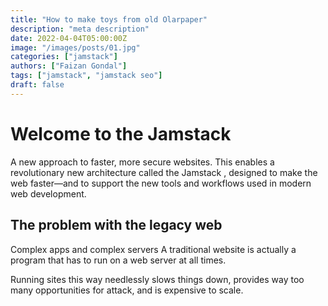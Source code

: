 ```yaml
---
title: "How to make toys from old Olarpaper"
description: "meta description"
date: 2022-04-04T05:00:00Z
image: "/images/posts/01.jpg"
categories: ["jamstack"]
authors: ["Faizan Gondal"]
tags: ["jamstack", "jamstack seo"]
draft: false
---
```


# Welcome to the Jamstack
A new approach to faster, more secure websites.
This enables a revolutionary new architecture called the Jamstack , designed to make the web faster—and to support the new tools and workflows used in modern web development.

## The problem with the legacy web

Complex apps and complex servers
A traditional website is actually a program that has to run on a web server at all times.

Running sites this way needlessly slows things down, provides way too many opportunities for attack, and is expensive to scale.